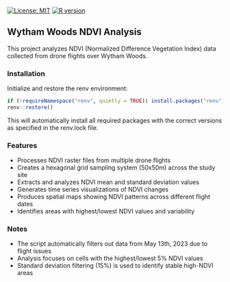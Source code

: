 [![License: MIT](https://img.shields.io/badge/License-MIT-blue.svg)](https://opensource.org/licenses/MIT)
[![R version](https://img.shields.io/badge/R-4.2.1-blue.svg)](https://cran.r-project.org/)

## Wytham Woods NDVI Analysis
This project analyzes NDVI (Normalized Difference Vegetation Index) data collected from drone flights over Wytham Woods.

### Installation

Initialize and restore the renv environment:
```r
if (!requireNamespace("renv", quietly = TRUE)) install.packages("renv")
renv::restore()
```


This will automatically install all required packages with the correct versions as specified in the renv.lock file.


### Features
- Processes NDVI raster files from multiple drone flights
- Creates a hexagonal grid sampling system (50x50m) across the study site
- Extracts and analyzes NDVI mean and standard deviation values
- Generates time series visualizations of NDVI changes
- Produces spatial maps showing NDVI patterns across different flight dates
- Identifies areas with highest/lowest NDVI values and variability

### Notes
- The script automatically filters out data from May 13th, 2023 due to flight issues
- Analysis focuses on cells with the highest/lowest 5% NDVI values
- Standard deviation filtering (15%) is used to identify stable high-NDVI areas
